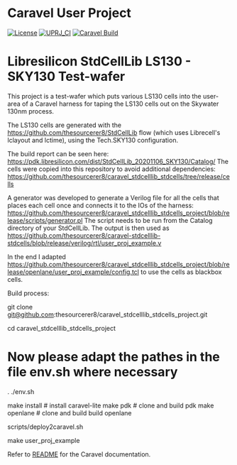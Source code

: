 # Caravel User Project

[![License](https://img.shields.io/badge/License-Apache%202.0-blue.svg)](https://opensource.org/licenses/Apache-2.0) [![UPRJ_CI](https://github.com/efabless/caravel_project_example/actions/workflows/user_project_ci.yml/badge.svg)](https://github.com/efabless/caravel_project_example/actions/workflows/user_project_ci.yml) [![Caravel Build](https://github.com/efabless/caravel_project_example/actions/workflows/caravel_build.yml/badge.svg)](https://github.com/efabless/caravel_project_example/actions/workflows/caravel_build.yml)

# Libresilicon StdCellLib LS130 - SKY130 Test-wafer

This project is a test-wafer which puts various LS130 cells into the user-area of a Caravel harness for taping the LS130 cells out on the Skywater 130nm process.

The LS130 cells are generated with the https://github.com/thesourcerer8/StdCellLib flow (which uses Librecell's lclayout and lctime), using the Tech.SKY130 configuration.

The build report can be seen here: https://pdk.libresilicon.com/dist/StdCellLib_20201106_SKY130/Catalog/
The cells were copied into this repository to avoid additional dependencies: https://github.com/thesourcerer8/caravel_stdcelllib_stdcells/tree/release/cells

A generator was developed to generate a Verilog file for all the cells that places each cell once and connects it to the IOs of the harness:
https://github.com/thesourcerer8/caravel_stdcelllib_stdcells_project/blob/release/scripts/generator.pl The script needs to be run from the Catalog directory of your StdCellLib. The output is then used as https://github.com/thesourcerer8/caravel-stdcelllib-stdcells/blob/release/verilog/rtl/user_proj_example.v

In the end I adapted https://github.com/thesourcerer8/caravel_stdcelllib_stdcells_project/blob/release/openlane/user_proj_example/config.tcl to use the cells as blackbox cells.

Build process:

git clone git@github.com:thesourcerer8/caravel_stdcelllib_stdcells_project.git

cd caravel_stdcelllib_stdcells_project

# Now please adapt the pathes in the file env.sh where necessary
. ./env.sh

make install    # install caravel-lite
make pdk        # clone and build pdk
make openlane   # clone and build build openlane

scripts/deploy2caravel.sh

make user_proj_example

Refer to [README](docs/source/index.rst) for the Caravel documentation. 
